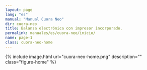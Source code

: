 ```yaml
---
layout: page
lang: "es"
manual: "Manual Cuora Neo"
dir: cuora-neo
title: Balanza electrónica con impresor incorporado.
permalink: manuales/es/cuora-neo/inicio/
name: page-1
class: cuora-neo-home
---
```

{% include image.html url="cuora-neo-home.png" description="" class="figure-home" %}
